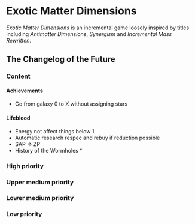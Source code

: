 # Exotic Matter Dimensions
*Exotic Matter Dimensions* is an incremental game loosely inspired by titles including *Antimatter Dimensions*, *Synergism* and *Incremental Mass Rewritten*.
## The Changelog of the Future
### Content
#### Achievements
* Go from galaxy 0 to X without assigning stars
#### Lifeblood
* Energy not affect things below 1
* Automatic research respec and rebuy if reduction possible
* SAP => ZP
* History of the Wormholes
	*
### High priority
### Upper medium priority
### Lower medium priority
### Low priority